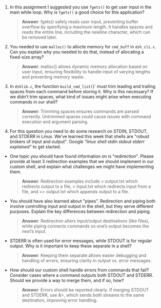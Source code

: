 1. In this assignment I suggested you use `fgets()` to get user input in the main while loop. Why is `fgets()` a good choice for this application?

    > **Answer**:  fgets() safely reads user input, preventing buffer overflow by specifying a maximum length. It handles spaces and reads the entire line, including the newline character, which can be removed later.

2. You needed to use `malloc()` to allocte memory for `cmd_buff` in `dsh_cli.c`. Can you explain why you needed to do that, instead of allocating a fixed-size array?

    > **Answer**:  malloc() allows dynamic memory allocation based on user input, ensuring flexibility to handle input of varying lengths and preventing memory waste.

3. In `dshlib.c`, the function `build_cmd_list(`)` must trim leading and trailing spaces from each command before storing it. Why is this necessary? If we didn't trim spaces, what kind of issues might arise when executing commands in our shell?

    > **Answer**:  Trimming spaces ensures commands are parsed correctly. Untrimmed spaces could cause issues with command execution and argument parsing.

4. For this question you need to do some research on STDIN, STDOUT, and STDERR in Linux. We've learned this week that shells are "robust brokers of input and output". Google _"linux shell stdin stdout stderr explained"_ to get started.

- One topic you should have found information on is "redirection". Please provide at least 3 redirection examples that we should implement in our custom shell, and explain what challenges we might have implementing them.

    > **Answer**:  Redirection examples include > output.txt which redirects output to a file, < input.txt which redirects input from a file, and >> output.txt which appends output to a file.

- You should have also learned about "pipes". Redirection and piping both involve controlling input and output in the shell, but they serve different purposes. Explain the key differences between redirection and piping.

    > **Answer**:  Redirection alters input/output destinations (like files), while piping connects commands so one’s output becomes the next’s input.

- STDERR is often used for error messages, while STDOUT is for regular output. Why is it important to keep these separate in a shell?

    > **Answer**:  Keeping them separate allows easier debugging and handling of errors, ensuring clarity in output vs. error messages.

- How should our custom shell handle errors from commands that fail? Consider cases where a command outputs both STDOUT and STDERR. Should we provide a way to merge them, and if so, how?

    > **Answer**:  Errors should be reported clearly. If merging STDOUT and STDERR, use &>, which sends both streams to the same destination, improving error handling.